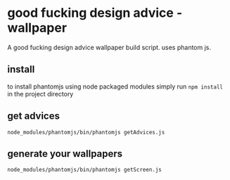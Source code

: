 # good fucking design advice - wallpaper

A good fucking design advice wallpaper build script. uses phantom js.

## install

to install phantomjs using node packaged modules simply run ```npm install``` in the project directory

## get advices

```node_modules/phantomjs/bin/phantomjs getAdvices.js```

## generate your wallpapers

```node_modules/phantomjs/bin/phantomjs getScreen.js```
